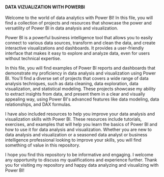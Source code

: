 #### DATA VIZUALIZATION WITH POWERBI

Welcome to the world of data analytics with Power BI! In this file, you will find a collection of projects and resources that showcase the power and versatility of Power BI in data analysis and visualization.

Power BI is a powerful business intelligence tool that allows you to easily connect to various data sources, transform and clean the data, and create interactive visualizations and dashboards. It provides a user-friendly interface that makes it easy to explore and analyze data, even for users without technical expertise.

In this file, you will find examples of Power BI reports and dashboards that demonstrate my proficiency in data analysis and visualization using Power BI. You'll find a diverse set of projects that covers a wide range of data analysis techniques, such as data cleaning, data exploration, data visualization, and statistical modeling. These projects showcase my ability to extract insights from data, and present them in a clear and visually appealing way, using Power BI's advanced features like data modeling, data relationships, and DAX formulas.

I have also included resources to help you improve your data analysis and visualization skills with Power BI. These resources include tutorials, exercises, and examples that will help you learn the basics of Power BI and how to use it for data analysis and visualization. Whether you are new to data analysis and visualization or a seasoned data analyst or business intelligence professional looking to improve your skills, you will find something of value in this repository.

I hope you find this repository to be informative and engaging. I welcome any opportunity to discuss my qualifications and experience further. Thank you for visiting my repository and happy data analyzing and visualizing with Power BI!
